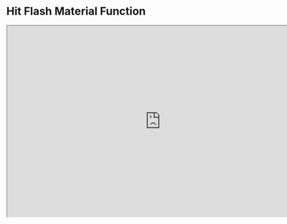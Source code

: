 # Hit Flash Material Function

<p><iframe title="YouTube video player" src="https://www.youtube.com/embed/mQhKRt6bdEk?si=XN1fAZIaYAD-pOUG" width="800" height="500" allowfullscreen="allowfullscreen" allow="accelerometer; autoplay; clipboard-write; encrypted-media; gyroscope; picture-in-picture; web-share"></iframe></p>